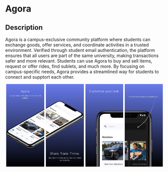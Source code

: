# Agora

## Description

Agora is a campus-exclusive community platform where students can exchange
goods, offer services, and coordinate activities in a trusted environment.
Verified through student email authentication, the platform ensures that all
users are part of the same university, making transactions safer and more
relevant. Students can use Agora to buy and sell items, request or offer rides,
find sublets, and much more. By focusing on campus-specific needs, Agora
provides a streamlined way for students to connect and supptort each other.

<div style="display: flex; justify-content: center; gap: 5px;">
  <img src="Agora1.png" width="24%" alt="API Documentation">
  <img src="Agora2.png" width="24%" alt="Web UI Screenshot">
  <img src="Agora5.png" width="24%" alt="API Documentation">
  <img src="Agora6.png" width="24%" alt="Web UI Screenshot">
</div>
